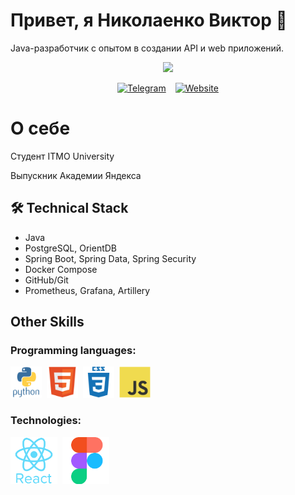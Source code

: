 # Привет, я Николаенко Виктор 👋
Java-разработчик с опытом в создании API и web приложений.


<p align='center'>
   <a href="https://github-readme-stats.vercel.app/api?username=vnikolaenko-dev&show_icons=true&count_private=true"><img
           height=150
           src="https://github-readme-stats.vercel.app/api?username=vnikolaenko-dev&show_icons=true&count_private=true"/></a>
</p>


<div id="badges" align='center' style="display: flex; gap: 15px; justify-content: center;">
  <a href="https://t.me/vnikolaenko" target="_blank">
    <img src="https://img.shields.io/badge/My_Telegram-2B7DE2?style=for-the-badge&logo=telegram&logoColor=white&labelColor=2B7DE2" alt="Telegram" height="40"/>
  </a>
  <a href="https://www.vnikolaenko.site/" target="_blank">
    <img src="https://img.shields.io/badge/My_Website-8A2BE2?style=for-the-badge&logo=googlechrome&logoColor=white&labelColor=8A2BE2" alt="Website" height="40"/>
  </a>
</div>

<div>
  <h1>О себе</h1>
  <p>Студент ITMO University</p> 
  <p>Выпускник Академии Яндекса</p>
<div>

## 🛠 Technical Stack
*   Java
*   PostgreSQL, OrientDB
*   Spring Boot, Spring Data, Spring Security
*   Docker Compose
*   GitHub/Git
*   Prometheus, Grafana, Artillery

## Other Skills
  <h3>Programming languages:</h3>
  <div>
    <img src="https://github.com/devicons/devicon/blob/master/icons/python/python-original-wordmark.svg" title="Python" alt="Python" width="50" height="50"/>&nbsp;
    <img src="https://github.com/devicons/devicon/blob/master/icons/html5/html5-original.svg" title="HTML5" alt="HTML" width="50" height="50"/>&nbsp;
    <img src="https://github.com/devicons/devicon/blob/master/icons/css3/css3-plain-wordmark.svg"  title="CSS3" alt="CSS" width="50" height="50"/>&nbsp;
    <img src="https://github.com/devicons/devicon/blob/master/icons/javascript/javascript-original.svg" title="JavaScript" alt="JavaScript" width="50" height="50"/>&nbsp;
  </div>

  <h3>Technologies:</h3>
  <div>
    <img src="https://github.com/devicons/devicon/blob/master/icons/react/react-original-wordmark.svg" title="React" alt="React" width="75" height="75"/>&nbsp;
    <img src="https://github.com/devicons/devicon/blob/master/icons/figma/figma-original.svg" title="Figma" alt="Figma" width="75" height="75"/>&nbsp;
  </div>
